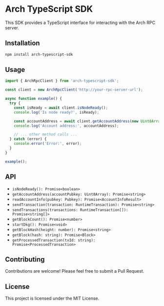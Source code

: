 # Arch TypeScript SDK

This SDK provides a TypeScript interface for interacting with the Arch RPC server.

## Installation

```bash
npm install arch-typescript-sdk
```

## Usage

```typescript
import { ArchRpcClient } from 'arch-typescript-sdk';

const client = new ArchRpcClient('http://your-rpc-server-url');

async function example() {
  try {
    const isReady = await client.isNodeReady();
    console.log('Is node ready?', isReady);

    const accountAddress = await client.getAccountAddress(new Uint8Array(32)); // Replace with actual pubkey
    console.log('Account address:', accountAddress);

    // ... other method calls ...
  } catch (error) {
    console.error('Error:', error);
  }
}

example();
```

## API

- `isNodeReady(): Promise<boolean>`
- `getAccountAddress(accountPubkey: Uint8Array): Promise<string>`
- `readAccountInfo(pubkey: Pubkey): Promise<AccountInfoResult>`
- `sendTransaction(transaction: RuntimeTransaction): Promise<string>`
- `sendTransactions(transactions: RuntimeTransaction[]): Promise<string[]>`
- `getBlockCount(): Promise<number>`
- `startDkg(): Promise<void>`
- `getBlockHash(height: number): Promise<string>`
- `getBlock(hash: string): Promise<Block>`
- `getProcessedTransaction(txId: string): Promise<ProcessedTransaction>`

## Contributing

Contributions are welcome! Please feel free to submit a Pull Request.

## License

This project is licensed under the MIT License.
